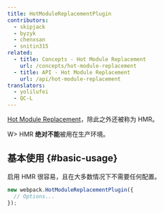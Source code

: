 ```yaml
---
title: HotModuleReplacementPlugin
contributors:
  - skipjack
  - byzyk
  - chenxsan
  - snitin315
related:
  - title: Concepts - Hot Module Replacement
    url: /concepts/hot-module-replacement
  - title: API - Hot Module Replacement
    url: /api/hot-module-replacement
translators:
  - yolilufei
  - QC-L
---
```


 [Hot Module Replacement](/concepts/hot-module-replacement)，除此之外还被称为 HMR。

W> HMR **绝对不能**被用在生产环境。

## 基本使用 {#basic-usage}

启用 HMR 很容易，且在大多数情况下不需要任何配置。

```javascript
new webpack.HotModuleReplacementPlugin({
  // Options...
});
```
